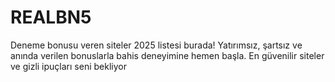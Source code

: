 # REALBN5
Deneme bonusu veren siteler 2025 listesi burada! Yatırımsız, şartsız ve anında verilen bonuslarla bahis deneyimine hemen başla. En güvenilir siteler ve gizli ipuçları seni bekliyor
